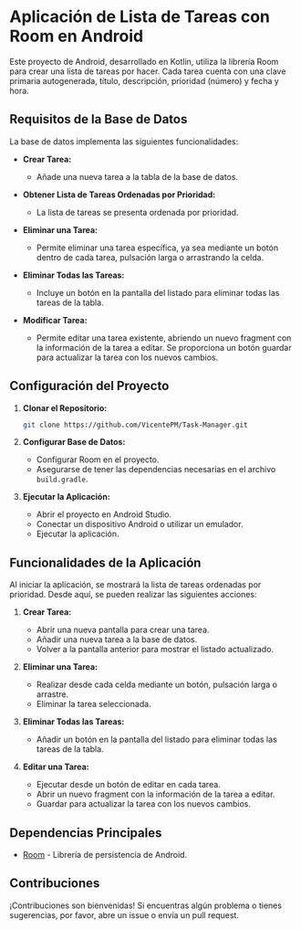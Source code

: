 # Aplicación de Lista de Tareas con Room en Android

Este proyecto de Android, desarrollado en Kotlin, utiliza la librería Room para crear una lista de tareas por hacer. Cada tarea cuenta con una clave primaria autogenerada, título, descripción, prioridad (número) y fecha y hora.

## Requisitos de la Base de Datos

La base de datos implementa las siguientes funcionalidades:

- **Crear Tarea:**
  - Añade una nueva tarea a la tabla de la base de datos.

- **Obtener Lista de Tareas Ordenadas por Prioridad:**
  - La lista de tareas se presenta ordenada por prioridad.

- **Eliminar una Tarea:**
  - Permite eliminar una tarea específica, ya sea mediante un botón dentro de cada tarea, pulsación larga o arrastrando la celda.

- **Eliminar Todas las Tareas:**
  - Incluye un botón en la pantalla del listado para eliminar todas las tareas de la tabla.

- **Modificar Tarea:**
  - Permite editar una tarea existente, abriendo un nuevo fragment con la información de la tarea a editar. Se proporciona un botón guardar para actualizar la tarea con los nuevos cambios.

## Configuración del Proyecto

1. **Clonar el Repositorio:**
   ```bash
   git clone https://github.com/VicentePM/Task-Manager.git
   ```

2. **Configurar Base de Datos:**
   - Configurar Room en el proyecto.
   - Asegurarse de tener las dependencias necesarias en el archivo `build.gradle`.

3. **Ejecutar la Aplicación:**
   - Abrir el proyecto en Android Studio.
   - Conectar un dispositivo Android o utilizar un emulador.
   - Ejecutar la aplicación.

## Funcionalidades de la Aplicación

Al iniciar la aplicación, se mostrará la lista de tareas ordenadas por prioridad. Desde aquí, se pueden realizar las siguientes acciones:

1. **Crear Tarea:**
   - Abrir una nueva pantalla para crear una tarea.
   - Añadir una nueva tarea a la base de datos.
   - Volver a la pantalla anterior para mostrar el listado actualizado.

2. **Eliminar una Tarea:**
   - Realizar desde cada celda mediante un botón, pulsación larga o arrastre.
   - Eliminar la tarea seleccionada.

3. **Eliminar Todas las Tareas:**
   - Añadir un botón en la pantalla del listado para eliminar todas las tareas de la tabla.

4. **Editar una Tarea:**
   - Ejecutar desde un botón de editar en cada tarea.
   - Abrir un nuevo fragment con la información de la tarea a editar.
   - Guardar para actualizar la tarea con los nuevos cambios.

## Dependencias Principales

- [Room](https://developer.android.com/training/data-storage/room) - Librería de persistencia de Android.

## Contribuciones

¡Contribuciones son bienvenidas! Si encuentras algún problema o tienes sugerencias, por favor, abre un issue o envía un pull request.
